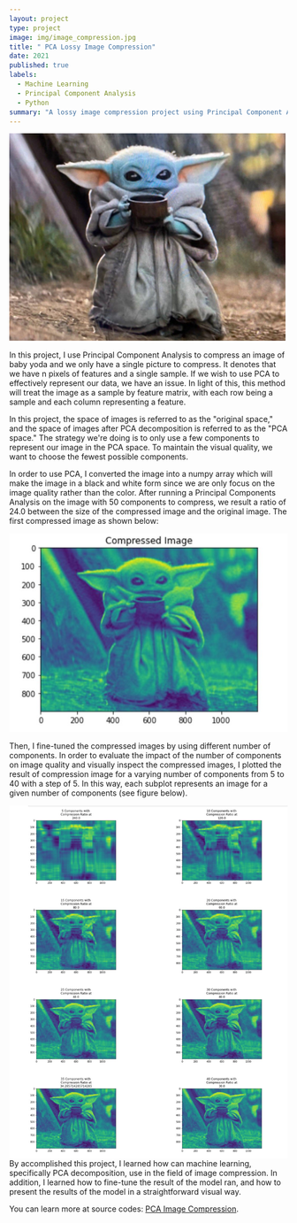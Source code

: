 ```yaml
---
layout: project
type: project
image: img/image_compression.jpg
title: " PCA Lossy Image Compression"
date: 2021
published: true
labels:
  - Machine Learning
  - Principal Component Analysis
  - Python
summary: "A lossy image compression project using Principal Component Analysis (PCA)."
---
```


<img width="500px" 
     class="rounded float-start pe-4" 
     src="../img/baby_yoda.jpeg" >
     
In this project, I use Principal Component Analysis to compress an image of baby yoda and we only have a single picture to compress. It denotes that we have n pixels of features and a single sample. If we wish to use PCA to effectively represent our data, we have an issue. In light of this, this method will treat the image as a sample by feature matrix, with each row being a sample and each column representing a feature. 

In this project, the space of images is referred to as the "original space," and the space of images after PCA decomposition is referred to as the "PCA space." The strategy we're doing is to only use a few components to represent our image in the PCA space. To maintain the visual quality, we want to choose the fewest possible components.

In order to use PCA, I converted the image into a numpy array which will make the image in a black and white form since we are only focus on the image quality rather than the color. After running a Principal Components Analysis on the image with 50 components to compress, we result a ratio of 24.0 between the size of the compressed image and the original image. The first compressed image as shown below:

<img width="600px" 
     class="rounded float-start pe-4" 
     src="../img/compressed_Yoda.jpg" >

Then, I fine-tuned the compressed images by using different number of components. In order to evaluate the impact of the number of components on image quality and visually inspect the compressed images, I plotted the result of compression image for a varying number of components from 5 to 40 with a step of 5. In this way, each subplot represents an image for a given number of components (see figure below).

<img width="600px" 
     class="img-fluid" 
     src="../img/compression_ratio.jpg" 
     align="left" >
     
By accomplished this project, I learned how can machine learning, specifically PCA decomposition, use in the field of image compression. In addition, I learned how to fine-tune the result of the model ran, and how to present the results of the model in a straightforward visual way.

You can learn more at source codes: [PCA Image Compression](https://github.com/ZianZengUH/PCA_compression).







